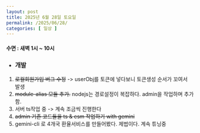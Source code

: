 ```yaml
---
layout: post
title: 2025년 6월 28일 토요일
permalink: /2025/06/28/
categories: [ 일상 ]
---
```

#### 수면 : 새벽 1시 ~ 10시
* ### 개발
1. ~~로컬회원가입 버그 수정~~ -> userObj를 토큰에 넣다보니 토큰생성 순서가 꼬여서 발생
2. ~~module-alias 모듈 추가.~~ nodejs는 경로설정이 복잡하다. admin을 작업하며 추가함.
3. 서버 ts작업 중 -> 계속 조금씩 진행한다
4. ~~admin 기존 코드들을 ts & esm 작업하기 with gemini~~
5. gemini-cli 로 4개국 환율서비스를 만들어봤다. 제법이다. 계속 튜닝중